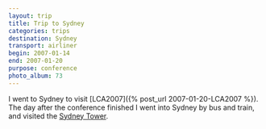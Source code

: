 ```yaml
---
layout: trip
title: Trip to Sydney
categories: trips
destination: Sydney
transport: airliner
begin: 2007-01-14
end: 2007-01-20
purpose: conference
photo_album: 73
---
```


I went to Sydney to visit [LCA2007]({% post_url 2007-01-20-LCA2007 %}). The day after the
conference finished I went into Sydney by bus and train, and visited the <a
href="http://www.sydneytoweroztrek.com.au/tower.html">Sydney Tower</a>.
